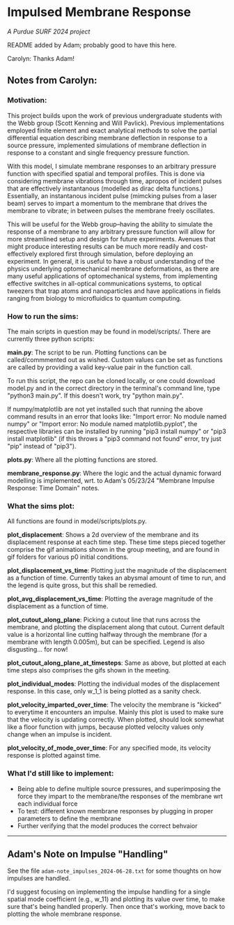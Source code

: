 # Impulsed Membrane Response
*A Purdue SURF 2024 project*

README added by Adam; probably good to have this here. 

Carolyn: Thanks Adam!

## Notes from Carolyn:

### Motivation:

This project builds upon the work of previous undergraduate students with the Webb group (Scott Kenning and Will Pavlick). Previous implementations employed finite element and exact analytical methods to solve the partial differential equation describing membrane deflection in response to a source pressure, implemented simulations of membrane deflection in response to a constant and single frequency pressure function. 

With this model, I simulate membrane responses to an arbitrary pressure function with specified spatial and temporal profiles. This is done via considering membrane vibrations through time, apropos of incident pulses that are effectively instantanous (modelled as dirac delta functions.) Essentially, an instantanous incident pulse (mimcking pulses from a laser beam) serves to impart a momentum to the membrane that drives the membrane to vibrate; in between pulses the membrane freely oscillates. 

 This will be useful for the Webb group–having the ability to simulate the response of a membrane to any arbitrary pressure function will allow for more streamlined setup and design for future experiments. Avenues that might produce interesting results can be much more readily and cost-effectively explored first through simulation, before deploying an experiment. In general, it is useful to have a robust understanding of the physics underlying optomechanical membrane deformations, as there are many useful applications of optomechanical systems, from implementing effective switches in all-optical communications systems, to optical tweezers that trap atoms and nanoparticles and have applications in fields ranging from biology to microfluidics to quantum computing.

### How to run the sims:

The main scripts in question may be found in model/scripts/. There are currently three python scripts:

**main.py**:
The script to be run. Plotting functions can be called/commmented out as wished. Custom values can be set as functions are called by providing a valid key-value pair in the function call.

To run this script, the repo can be cloned locally, or one could download model.py and in the correct directory in the terminal's command line, type "python3 main.py". If this doesn't work, try "python main.py".

If numpy/matplotlib are not yet installed such that running the above command results in an error that looks like: "Import error: No module named numpy" or "Import error: No module named matplotlib.pyplot", the respective libraries can be installed by running "pip3 install numpy" or "pip3 install matplotlib" (if this throws a "pip3 command not found" error, try just "pip" instead of "pip3").


**plots.py**:
Where all the plotting functions are stored.


**membrane_response.py**:
Where the logic and the actual dynamic forward modelling is implemented, wrt. to Adam's 05/23/24 "Membrane Impulse Response: Time Domain" notes.


### What the sims plot:

All functions are found in model/scripts/plots.py.

**plot_displacement**: 
Shows a 2d overview of the membrane and its displacement response at each time step. These time steps pieced together comprise the gif animations shown in the group meeting, and are found in gif folders for various p0 initial conditions.

**plot_displacement_vs_time**: 
Plotting just the magnitude of the displacement as a function of time. Currently takes an abysmal amount of time to run, and the legend is quite gross, but this shall be remedied.

**plot_avg_displacement_vs_time**:
Plotting the average magnitude of the displacement as a function of time.

**plot_cutout_along_plane**: 
Picking a cutout line that runs across the membrane, and plotting the displacement along that cutout. Current default value is a horizontal line cutting halfway through the membrane (for a membrane with length 0.005m), but can be specified. Legend is also disgusting... for now!

**plot_cutout_along_plane_at_timesteps**:
Same as above, but plotted at each time steps also comprises the gifs shown in the meeting.

**plot_individual_modes**: 
Plotting the individual modes of the displacement response. In this case, only w_1_1 is being plotted as a sanity check.

**plot_velocity_imparted_over_time**:
The velocity the membrane is "kicked" to everytime it encounters an impulse. Mainly this plot is used to make sure that the velocity is updating correctly. When plotted, should look somewhat like a floor function with jumps, because plotted velocity values only change when an impulse is incident.

**plot_velocity_of_mode_over_time**:
For any specified mode, its velocity response is plotted against time.

### What I'd still like to implement:

- Being able to define multiple source pressures, and superimposing the force they impart to the membrane/the responses of the membrane wrt each individual force
- To test: different known membrane responses by plugging in proper parameters to define the membrane
- Further verifying that the model produces the correct behvaior

---

## Adam's Note on Impulse "Handling"

See the file `adam-note_impulses_2024-06-28.txt` for some thoughts on
how impulses are handled.

I'd suggest focusing on implementing the impulse handling for a
single spatial mode coefficient (e.g., w_11) and plotting its value
over time, to make sure that's being handled properly. Then once
that's working, move back to plotting the whole membrane response.

